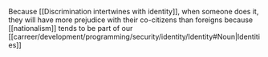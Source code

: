 Because [[Discrimination intertwines with identity]], when someone does it, they will have more prejudice with their co-citizens than foreigns because [[nationalism]] tends to be part of our [[carreer/development/programming/security/identity/Identity#Noun|Identities]]

